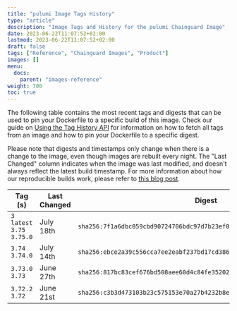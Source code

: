 ```yaml
---
title: "pulumi Image Tags History"
type: "article"
description: "Image Tags and History for the pulumi Chainguard Image"
date: 2023-06-22T11:07:52+02:00
lastmod: 2023-06-22T11:07:52+02:00
draft: false
tags: ["Reference", "Chainguard Images", "Product"]
images: []
menu:
  docs:
    parent: "images-reference"
weight: 700
toc: true
---
```


The following table contains the most recent tags and digests that can be used to pin your Dockerfile to a specific build of this image. Check our guide on [Using the Tag History API](/chainguard/chainguard-images/using-the-tag-history-api/) for information on how to fetch all tags from an image and how to pin your Dockerfile to a specific digest.

Please note that digests and timestamps only change when there is a change to the image, even though images are rebuilt every night. The "Last Changed" column indicates when the image was last modified, and doesn't always reflect the latest build timestamp. For more information about how our reproducible builds work, please refer to [this blog post](https://www.chainguard.dev/unchained/reproducing-chainguards-reproducible-image-builds).

| Tag (s)                       | Last Changed | Digest                                                                    |
|-------------------------------|--------------|---------------------------------------------------------------------------|
|  `3` `latest` `3.75` `3.75.0` | July 18th    | `sha256:7f1a6dbc059cbd90724706bdc97d7b23ef045b289c858796d96ef3a663cb789b` |
|  `3.74` `3.74.0`              | July 14th    | `sha256:ebce2a39c556cca7ee2eabf237bd17cd38699e18a6430f9caf99e44ded67cd4d` |
|  `3.73.0` `3.73`              | June 27th    | `sha256:817bc83cef676bd508aee60d4c84fe35202635b70b0b262a46c6bb469a139dc0` |
|  `3.72.2` `3.72`              | June 21st    | `sha256:c3b3d473103b23c575153e70a27b4232b8e0c24fe72d19de9af533518e50ca16` |
